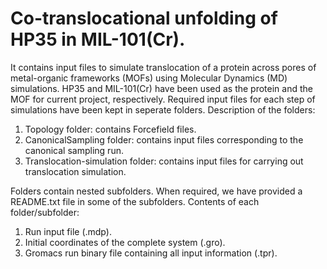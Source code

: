 # Co-translocational unfolding of HP35 in MIL-101(Cr).
It contains input files to simulate translocation of a protein across pores of metal-organic frameworks (MOFs) using Molecular Dynamics (MD) simulations.
HP35 and MIL-101(Cr) have been used as the protein and the MOF for current project, respectively.
Required input files for each step of simulations have been kept in seperate folders.
Description of the folders:
  1. Topology folder: contains Forcefield files.
  2. CanonicalSampling folder: contains input files corresponding to the canonical sampling run.
  3. Translocation-simulation folder: contains input files for carrying out translocation simulation.

Folders contain nested subfolders. When required, we have provided a README.txt file in some of the subfolders.
Contents of each folder/subfolder:
  1. Run input file (.mdp).
  2. Initial coordinates of the complete system (.gro).
  3. Gromacs run binary file containing all input information (.tpr).
